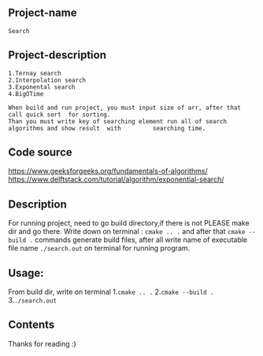 ## Project-name
	Search

## Project-description
	1.Ternay search 
	2.Interpolation search
	3.Exponental search
 	4.BigOTime
 	
 	When build and run project, you must input size of arr, after that  call quick sort  for sorting.
 	Than you must write key of searching element run all of search algorithms and show result  with 		searching time. 
 	
		
## Code source 
https://www.geeksforgeeks.org/fundamentals-of-algorithms/
https://www.delftstack.com/tutorial/algorithm/exponential-search/



## Description
For running project, need to go build directory,if there is not PLEASE make dir and go there. Write down on terminal : `cmake .. .`  and after that `cmake --build .`  commands generate build files, after all write name of executable file name `./search.out` on terminal for running program.

## Usage:
From build dir, write on terminal
	1.`cmake .. .`
	2.`cmake --build .`
	3.`./search.out`

## Contents
Thanks for reading :)
